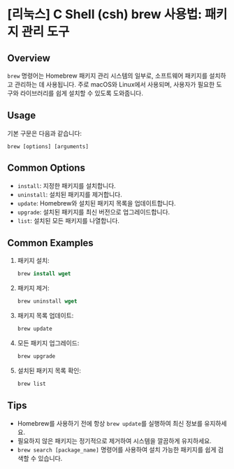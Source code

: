 # [리눅스] C Shell (csh) brew 사용법: 패키지 관리 도구

## Overview
`brew` 명령어는 Homebrew 패키지 관리 시스템의 일부로, 소프트웨어 패키지를 설치하고 관리하는 데 사용됩니다. 주로 macOS와 Linux에서 사용되며, 사용자가 필요한 도구와 라이브러리를 쉽게 설치할 수 있도록 도와줍니다.

## Usage
기본 구문은 다음과 같습니다:
```
brew [options] [arguments]
```

## Common Options
- `install`: 지정한 패키지를 설치합니다.
- `uninstall`: 설치된 패키지를 제거합니다.
- `update`: Homebrew와 설치된 패키지 목록을 업데이트합니다.
- `upgrade`: 설치된 패키지를 최신 버전으로 업그레이드합니다.
- `list`: 설치된 모든 패키지를 나열합니다.

## Common Examples
1. 패키지 설치:
   ```csh
   brew install wget
   ```

2. 패키지 제거:
   ```csh
   brew uninstall wget
   ```

3. 패키지 목록 업데이트:
   ```csh
   brew update
   ```

4. 모든 패키지 업그레이드:
   ```csh
   brew upgrade
   ```

5. 설치된 패키지 목록 확인:
   ```csh
   brew list
   ```

## Tips
- Homebrew를 사용하기 전에 항상 `brew update`를 실행하여 최신 정보를 유지하세요.
- 필요하지 않은 패키지는 정기적으로 제거하여 시스템을 깔끔하게 유지하세요.
- `brew search [package_name]` 명령어를 사용하여 설치 가능한 패키지를 쉽게 검색할 수 있습니다.